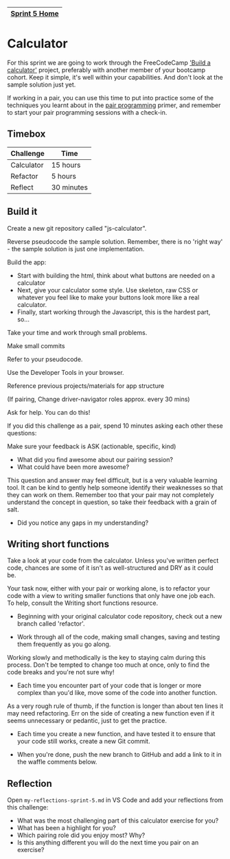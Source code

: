 [Sprint 5 Home](README.md)|
---|

# Calculator

For this sprint we are going to work through the FreeCodeCamp ['Build a calculator'](https://learn.freecodecamp.org/front-end-libraries/front-end-libraries-projects/build-a-javascript-calculator/) project, preferably with another member of your bootcamp cohort. Keep it simple, it's well within your capabilities. And don't look at the sample solution just yet.

If working in a pair, you can use this time to put into practice some of the techniques you learnt about in the [pair programming](pair-programming.md) primer, and remember to start your pair programming sessions with a check-in.

## Timebox

Challenge | Time|
------------|----------|
Calculator | 15 hours
Refactor | 5 hours
Reflect | 30 minutes

## Build it

Create a new git repository called "js-calculator".

Reverse pseudocode the sample solution. Remember, there is no 'right way' - the sample solution is just one implementation.

Build the app:

- Start with building the html, think about what buttons are needed on a calculator
- Next, give your calculator some style. Use skeleton, raw CSS or whatever you feel like to make your buttons look more like a real calculator.
- Finally, start working through the Javascript, this is the hardest part, so...

Take your time and work through small problems.

Make small commits

Refer to your pseudocode.

Use the Developer Tools in your browser.

Reference previous projects/materials for app structure

(If pairing, Change driver-navigator roles approx. every 30 mins)

Ask for help. You can do this!
 
If you did this challenge as a pair, spend 10 minutes asking each other these questions:

Make sure your feedback is ASK (actionable, specific, kind)
- What did you find awesome about our pairing session?
- What could have been more awesome?

This question and answer may feel difficult, but is a very valuable learning tool. It can be kind to gently help someone identify their weaknesses so that they can work on them. Remember too that your pair may not completely understand the concept in question, so take their feedback with a grain of salt.
- Did you notice any gaps in my understanding?

## Writing short functions

Take a look at your code from the calculator. Unless you've written perfect code, chances are some of it isn't as well-structured and DRY as it could be.

Your task now, either with your pair or working alone, is to refactor your code with a view to writing smaller functions that only have one job each. To help, consult the Writing short functions resource.


- Beginning with your original calculator code repository, check out a new branch called 'refactor'.

- Work through all of the code, making small changes, saving and testing them frequently as you go along.

Working slowly and methodically is the key to staying calm during this process. Don't be tempted to change too much at once, only to find the code breaks and you're not sure why!

- Each time you encounter part of your code that is longer or more complex than you'd like, move some of the code into another function.

As a very rough rule of thumb, if the function is longer than about ten lines it may need refactoring. Err on the side of creating a new function even if it seems unnecessary or pedantic, just to get the practice.

- Each time you create a new function, and have tested it to ensure that your code still works, create a new Git commit.

- When you're done, push the new branch to GitHub and add a link to it in the waffle comments below.


## Reflection

Open `my-reflections-sprint-5.md` in VS Code and add your reflections from this challenge:

- What was the most challenging part of this calculator exercise for you?
- What has been a highlight for you?
- Which pairing role did you enjoy most?  Why?
- Is this anything different you will do the next time you pair on an exercise?